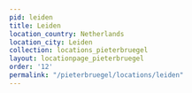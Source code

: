 ```yaml
---
pid: leiden
title: Leiden
location_country: Netherlands
location_city: Leiden
collection: locations_pieterbruegel
layout: locationpage_pieterbruegel
order: '12'
permalink: "/pieterbruegel/locations/leiden"
---
```

